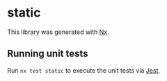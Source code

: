 # static

This library was generated with [Nx](https://nx.dev).


## Running unit tests

Run `nx test static` to execute the unit tests via [Jest](https://jestjs.io).


